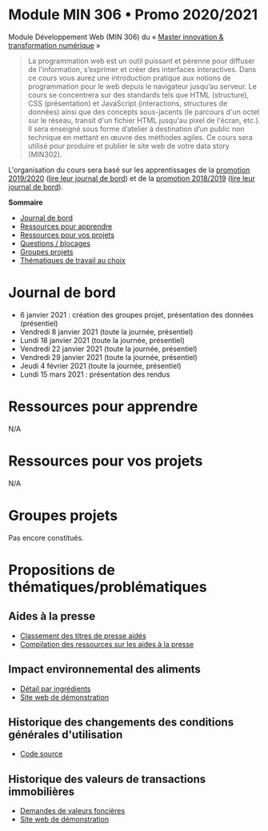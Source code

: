 # Module MIN 306 • Promo 2020/2021

Module Développement Web (MIN 306) du « [Master innovation &amp; transformation numérique](https://www.sciencespo.fr/ecole-management-innovation/fr/formations/innovation-transformation-numerique.html) »

> La programmation web est un outil puissant et pérenne pour diffuser de l'information, s’exprimer et créer des interfaces interactives.
> Dans ce cours vous aurez une introduction pratique aux notions de programmation pour le web depuis le navigateur jusqu’au serveur.
> Le cours se concentrera sur des standards tels que HTML (structure), CSS (présentation) et JavaScript (interactions, structures de données) ainsi que des concepts sous-jacents (le parcours d'un octet sur le réseau, transit d'un fichier HTML jusqu'au pixel de l'écran, etc.).
> Il sera enseigné sous forme d’atelier à destination d’un public non technique en mettant en œuvre des méthodes agiles.
> Ce cours sera utilisé pour produire et publier le site web de votre data story (MIN302).

L'organisation du cours sera basé sur les apprentissages de la [promotion 2019/2020](https://github.com/oncletom/m2-min-2019) ([lire leur journal de bord](https://github.com/oncletom/m2-min-2019/blob/master/JOURNAL.md)) et de la [promotion 2018/2019](https://github.com/oncletom/m2-min-2018) ([lire leur journal de bord](https://github.com/oncletom/m2-min-2018/blob/master/JOURNAL.md#jeudi-29-novembre)).

**Sommaire**

   * [Journal de bord](#journal-de-bord)
   * [Ressources pour apprendre](#ressources-pour-apprendre)
   * [Ressources pour vos projets](#ressources-pour-vos-projets)
   * [Questions / blocages](#questions--blocages)
   * [Groupes projets](#groupes-projets)
   * [Thématiques de travail au choix](#thématiques-de-travail-au-choix)

# Journal de bord

- 6 janvier 2021 : création des groupes projet, présentation des données (présentiel)
- Vendredi 8 janvier 2021 (toute la journée, présentiel)
- Lundi 18 janvier 2021 (toute la journée, présentiel)
- Vendredi 22 janvier 2021 (toute la journée, présentiel)
- Vendredi 29 janvier 2021 (toute la journée, présentiel)
- Jeudi 4 février 2021 (toute la journée, présentiel)
- Lundi 15 mars 2021 : présentation des rendus

# Ressources pour apprendre

N/A

# Ressources pour vos projets

N/A

# Groupes projets

Pas encore constitués.

# Propositions de thématiques/problématiques

## Aides à la presse

- [Classement des titres de presse aidés ](https://www.data.gouv.fr/en/datasets/aides-a-la-presse-classement-des-titres-de-presse-aides/)
- [Compilation des ressources sur les aides à la presse](https://www.data.gouv.fr/en/datasets/aides-a-la-presse-1/)

## Impact environnemental des aliments

- [Détail par ingrédients](https://data.ademe.fr/datasets/agribalyse-detail-ingredient)
- [Site web de démonstration](http://app.agribalyse.fr)

## Historique des changements des conditions générales d'utilisation

- [Code source](https://github.com/ambanum/CGUs/)

## Historique des valeurs de transactions immobilières

- [Demandes de valeurs foncières](https://www.data.gouv.fr/fr/datasets/demandes-de-valeurs-foncieres/)
- [Site web de démonstration](https://app.dvf.etalab.gouv.fr/)
